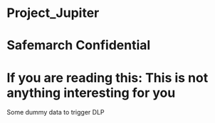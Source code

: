 # Project_Jupiter
# Safemarch Confidential

# If you are reading this: This is not anything interesting for you

Some dummy data to trigger DLP

